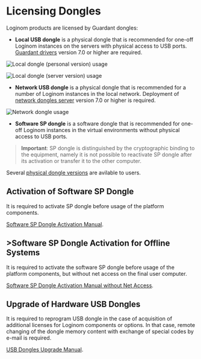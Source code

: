 # Licensing Dongles

Loginom products are licensed by Guardant dongles:

* **Local USB dongle** is a physical dongle that is recommended for one-off Loginom instances on the servers with physical access to USB ports. [Guardant drivers](https://www.guardant.ru/support/download/drivers/) version 7.0 or higher are required.

![Local dongle (personal version) usage](./scheme_1.svg)

![Local dongle (server version) usage](./scheme_2.svg)

* **Network USB dongle** is a physical dongle that is recommended for a number of Loginom instances in the local network. Deployment of [network dongles server](https://www.guardant.ru/support/download/server/) version 7.0 or higher is required.

![Network dongle usage](./scheme_3.svg)

* **Software SP dongle** is a software dongle that is recommended for one-off Loginom instances in the virtual environments without physical access to USB ports.

> **Important**: SP dongle is distinguished by the cryptographic binding to the equipment, namely it is not possible to reactivate SP dongle after its activation or transfer it to the other computer.


Several [physical dongle versions](./case.md) are avilable to users.

## Activation of Software SP Dongle

It is required to activate SP dongle before usage of the platform components.

[Software SP Dongle Activation Manual](./sp-key-activate.md).

## >Software SP Dongle Activation for Offline Systems

It is required to activate the software SP dongle before usage of the platform components, but without net access on the final user computer.

[Software SP Dongle Activation Manual without Net Access](./sp-key-activate-offline.md).

## Upgrade of Hardware USB Dongles

It is required to reprogram USB dongle in the case of acquisition of additional licenses for Loginom components or options. In that case, remote changing of the dongle memory content with exchange of special codes by e-mail is required.

[USB Dongles Upgrade Manual](./usb-upgrade.md).